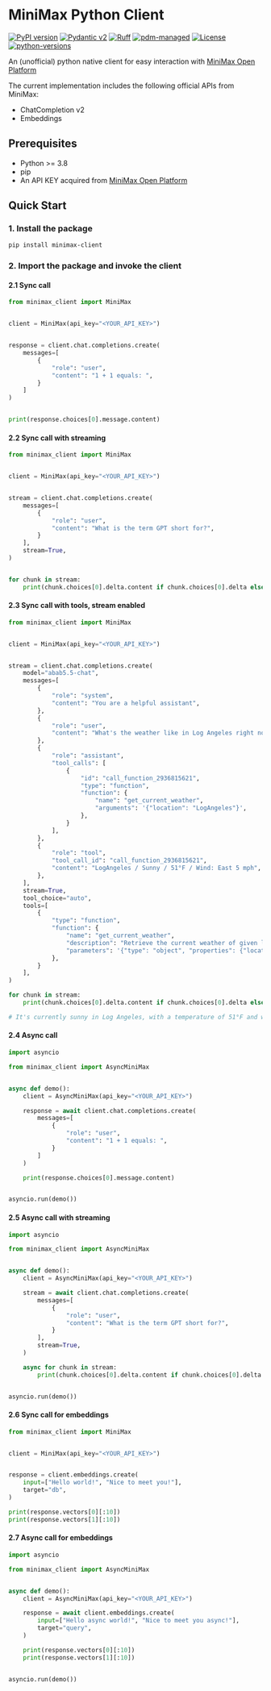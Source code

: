 # MiniMax Python Client

[![PyPI version](https://img.shields.io/pypi/v/minimax-client.svg)](https://pypi.org/project/minimax-client/)
[![Pydantic v2](https://img.shields.io/endpoint?url=https://raw.githubusercontent.com/pydantic/pydantic/main/docs/badge/v2.json)](https://pydantic.dev)
[![Ruff](https://img.shields.io/endpoint?url=https://raw.githubusercontent.com/astral-sh/ruff/main/assets/badge/v2.json)](https://github.com/astral-sh/ruff)
[![pdm-managed](https://img.shields.io/badge/pdm-managed-blueviolet)](https://pdm-project.org)
[![License](https://img.shields.io/pypi/l/minimax-client.svg)](https://pypi.org/project/minimax-client)
[![python-versions](https://img.shields.io/pypi/pyversions/minimax-client.svg)](https://pypi.org/project/minimax-client)

An (unofficial) python native client for easy interaction with [MiniMax Open Platform](https://api.minimax.chat/)

The current implementation includes the following official APIs from MiniMax:
- ChatCompletion v2
- Embeddings

## Prerequisites
- Python >= 3.8
- pip
- An API KEY acquired from [MiniMax Open Platform](https://api.minimax.chat/user-center/basic-information/interface-key)

## Quick Start

### 1. Install the package

```bash
pip install minimax-client
```

### 2. Import the package and invoke the client

#### 2.1 Sync call

```python
from minimax_client import MiniMax


client = MiniMax(api_key="<YOUR_API_KEY>")


response = client.chat.completions.create(
    messages=[
        {
            "role": "user",
            "content": "1 + 1 equals: ",
        }
    ]
)


print(response.choices[0].message.content)
```

#### 2.2 Sync call with streaming

```python
from minimax_client import MiniMax


client = MiniMax(api_key="<YOUR_API_KEY>")


stream = client.chat.completions.create(
    messages=[
        {
            "role": "user",
            "content": "What is the term GPT short for?",
        }
    ],
    stream=True,
)


for chunk in stream:
    print(chunk.choices[0].delta.content if chunk.choices[0].delta else "", end="")
```

#### 2.3 Sync call with tools, stream enabled

```python
from minimax_client import MiniMax


client = MiniMax(api_key="<YOUR_API_KEY>")


stream = client.chat.completions.create(
    model="abab5.5-chat",
    messages=[
        {
            "role": "system",
            "content": "You are a helpful assistant",
        },
        {
            "role": "user",
            "content": "What's the weather like in Log Angeles right now?",
        },
        {
            "role": "assistant",
            "tool_calls": [
                {
                    "id": "call_function_2936815621",
                    "type": "function",
                    "function": {
                        "name": "get_current_weather",
                        "arguments": '{"location": "LogAngeles"}',
                    },
                }
            ],
        },
        {
            "role": "tool",
            "tool_call_id": "call_function_2936815621",
            "content": "LogAngeles / Sunny / 51°F / Wind: East 5 mph",
        },
    ],
    stream=True,
    tool_choice="auto",
    tools=[
        {
            "type": "function",
            "function": {
                "name": "get_current_weather",
                "description": "Retrieve the current weather of given location",
                "parameters": '{"type": "object", "properties": {"location": {"type": "string", "description": "Name of a city, eg. Paris, London"}}, "required": ["location"]}',
            },
        }
    ],
)

for chunk in stream:
    print(chunk.choices[0].delta.content if chunk.choices[0].delta else "", end="")

# It's currently sunny in Log Angeles, with a temperature of 51°F and wind from the east at 5 mph.
```


#### 2.4 Async call

```python
import asyncio

from minimax_client import AsyncMiniMax


async def demo():
    client = AsyncMiniMax(api_key="<YOUR_API_KEY>")

    response = await client.chat.completions.create(
        messages=[
            {
                "role": "user",
                "content": "1 + 1 equals: ",
            }
        ]
    )

    print(response.choices[0].message.content)


asyncio.run(demo())
```

#### 2.5 Async call with streaming

```python
import asyncio

from minimax_client import AsyncMiniMax


async def demo():
    client = AsyncMiniMax(api_key="<YOUR_API_KEY>")

    stream = await client.chat.completions.create(
        messages=[
            {
                "role": "user",
                "content": "What is the term GPT short for?",
            }
        ],
        stream=True,
    )

    async for chunk in stream:
        print(chunk.choices[0].delta.content if chunk.choices[0].delta else "", end="")


asyncio.run(demo())
```

#### 2.6 Sync call for embeddings

```python
from minimax_client import MiniMax


client = MiniMax(api_key="<YOUR_API_KEY>")


response = client.embeddings.create(
    input=["Hello world!", "Nice to meet you!"],
    target="db",
)

print(response.vectors[0][:10])
print(response.vectors[1][:10])
```

#### 2.7 Async call for embeddings

```python
import asyncio

from minimax_client import AsyncMiniMax


async def demo():
    client = AsyncMiniMax(api_key="<YOUR_API_KEY>")

    response = await client.embeddings.create(
        input=["Hello async world!", "Nice to meet you async!"],
        target="query",
    )

    print(response.vectors[0][:10])
    print(response.vectors[1][:10])


asyncio.run(demo())
```
